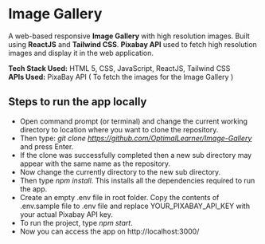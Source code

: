 # Image Gallery
A web-based responsive **Image Gallery** with high resolution images. Built using **ReactJS** and **Tailwind CSS**. **Pixabay API** used to fetch high resolution images and display it in the web application.

**Tech Stack Used:** HTML 5, CSS, JavaScript, ReactJS, Tailwind CSS  
**APIs Used:** PixaBay API ( To fetch the images for the Image Gallery ) 

## Steps to run the app locally
* Open command prompt (or terminal) and change the current working directory to location where you want to clone the repository.
* Then type: *git clone https://github.com/OptimalLearner/Image-Gallery* and press Enter.
* If the clone was successfully completed then a new sub directory may appear with the same name as the repository.
* Now change the currently directory to the new sub directory.
* Then type *npm install*. This installs all the dependencies required to run the app.
* Create an empty .env file in root folder. Copy the contents of .env.sample file to .env file and replace YOUR_PIXABAY_API_KEY with your actual Pixabay API key.
* To run the project, type *npm start*.
* Now you can access the app on http://localhost:3000/